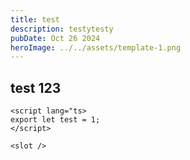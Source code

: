 ```yaml
---
title: test
description: testytesty
pubDate: Oct 26 2024
heroImage: ../../assets/template-1.png
---
```

## test 123

```svelte
<script lang="ts>
export let test = 1;
</script>

<slot />
```